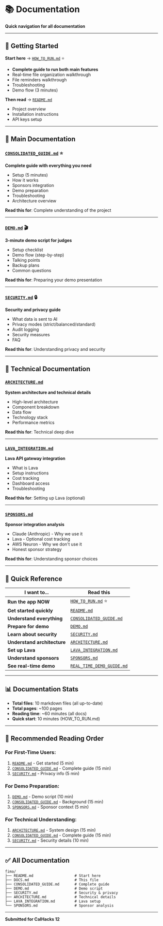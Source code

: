 # 📚 Documentation

**Quick navigation for all documentation**

---

## 🚀 Getting Started

**Start here** → [`HOW_TO_RUN.md`](HOW_TO_RUN.md) ⭐
- **Complete guide to run both main features**
- Real-time file organization walkthrough
- File reminders walkthrough
- Troubleshooting
- Demo flow (3 minutes)

**Then read** → [`README.md`](README.md)
- Project overview
- Installation instructions
- API keys setup

---

## 📖 Main Documentation

### [`CONSOLIDATED_GUIDE.md`](CONSOLIDATED_GUIDE.md) ⭐
**Complete guide with everything you need**
- Setup (5 minutes)
- How it works
- Sponsors integration
- Demo preparation
- Troubleshooting
- Architecture overview

**Read this for**: Complete understanding of the project

---

### [`DEMO.md`](DEMO.md) 🎬
**3-minute demo script for judges**
- Setup checklist
- Demo flow (step-by-step)
- Talking points
- Backup plans
- Common questions

**Read this for**: Preparing your demo presentation

---

### [`SECURITY.md`](SECURITY.md) 🔒
**Security and privacy guide**
- What data is sent to AI
- Privacy modes (strict/balanced/standard)
- Audit logging
- Security measures
- FAQ

**Read this for**: Understanding privacy and security

---

## 🔧 Technical Documentation

### [`ARCHITECTURE.md`](ARCHITECTURE.md)
**System architecture and technical details**
- High-level architecture
- Component breakdown
- Data flow
- Technology stack
- Performance metrics

**Read this for**: Technical deep dive

---

### [`LAVA_INTEGRATION.md`](LAVA_INTEGRATION.md)
**Lava API gateway integration**
- What is Lava
- Setup instructions
- Cost tracking
- Dashboard access
- Troubleshooting

**Read this for**: Setting up Lava (optional)

---

### [`SPONSORS.md`](SPONSORS.md)
**Sponsor integration analysis**
- Claude (Anthropic) - Why we use it
- Lava - Optional cost tracking
- AWS Neuron - Why we don't use it
- Honest sponsor strategy

**Read this for**: Understanding sponsor choices

---

## 🎯 Quick Reference

| I want to... | Read this |
|--------------|-----------|
| **Run the app NOW** | [`HOW_TO_RUN.md`](HOW_TO_RUN.md) ⭐ |
| **Get started quickly** | [`README.md`](README.md) |
| **Understand everything** | [`CONSOLIDATED_GUIDE.md`](CONSOLIDATED_GUIDE.md) |
| **Prepare for demo** | [`DEMO.md`](DEMO.md) |
| **Learn about security** | [`SECURITY.md`](SECURITY.md) |
| **Understand architecture** | [`ARCHITECTURE.md`](ARCHITECTURE.md) |
| **Set up Lava** | [`LAVA_INTEGRATION.md`](LAVA_INTEGRATION.md) |
| **Understand sponsors** | [`SPONSORS.md`](SPONSORS.md) |
| **See real-time demo** | [`REAL_TIME_DEMO_GUIDE.md`](REAL_TIME_DEMO_GUIDE.md) |

---

## 📊 Documentation Stats

- **Total files**: 10 markdown files (all up-to-date)
- **Total pages**: ~100 pages
- **Reading time**: ~60 minutes (all docs)
- **Quick start**: 10 minutes (HOW_TO_RUN.md)

---

## 🎉 Recommended Reading Order

### For First-Time Users:
1. [`README.md`](README.md) - Get started (5 min)
2. [`CONSOLIDATED_GUIDE.md`](CONSOLIDATED_GUIDE.md) - Complete guide (15 min)
3. [`SECURITY.md`](SECURITY.md) - Privacy info (5 min)

### For Demo Preparation:
1. [`DEMO.md`](DEMO.md) - Demo script (10 min)
2. [`CONSOLIDATED_GUIDE.md`](CONSOLIDATED_GUIDE.md) - Background (15 min)
3. [`SPONSORS.md`](SPONSORS.md) - Sponsor context (5 min)

### For Technical Understanding:
1. [`ARCHITECTURE.md`](ARCHITECTURE.md) - System design (15 min)
2. [`CONSOLIDATED_GUIDE.md`](CONSOLIDATED_GUIDE.md) - Complete guide (15 min)
3. [`SECURITY.md`](SECURITY.md) - Security details (10 min)

---

## ✅ All Documentation

```
fima/
├── README.md                   # Start here
├── DOCS.md                     # This file
├── CONSOLIDATED_GUIDE.md       # Complete guide
├── DEMO.md                     # Demo script
├── SECURITY.md                 # Security & privacy
├── ARCHITECTURE.md             # Technical details
├── LAVA_INTEGRATION.md         # Lava setup
└── SPONSORS.md                 # Sponsor analysis
```

---

**Submitted for CalHacks 12**
